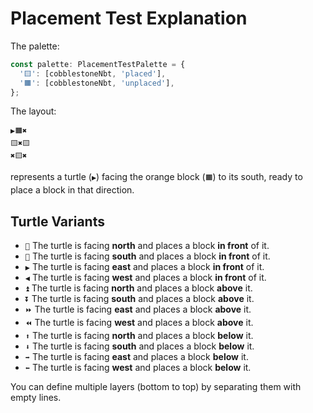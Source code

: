 # Placement Test Explanation

The palette:

```typescript
const palette: PlacementTestPalette = {
  '🟨': [cobblestoneNbt, 'placed'],
  '🟧': [cobblestoneNbt, 'unplaced'],
};
```

The layout:

```
▶️🟧✖️
🟨✖️🟨
✖️🟨✖️
```

represents a turtle (`▶️`) facing the orange block (`🟧`) to its south, ready to place a block in that direction.

## Turtle Variants

- `🔼` The turtle is facing **north** and places a block **in front** of it.
- `🔽` The turtle is facing **south** and places a block **in front** of it.
- `▶️` The turtle is facing **east** and places a block **in front** of it.
- `◀️` The turtle is facing **west** and places a block **in front** of it.
- `⏫` The turtle is facing **north** and places a block **above** it.
- `⏬` The turtle is facing **south** and places a block **above** it.
- `⏩` The turtle is facing **east** and places a block **above** it.
- `⏪` The turtle is facing **west** and places a block **above** it.
- `⬆️` The turtle is facing **north** and places a block **below** it.
- `⬇️` The turtle is facing **south** and places a block **below** it.
- `➡️` The turtle is facing **east** and places a block **below** it.
- `⬅️` The turtle is facing **west** and places a block **below** it.

You can define multiple layers (bottom to top) by separating them with empty lines.
